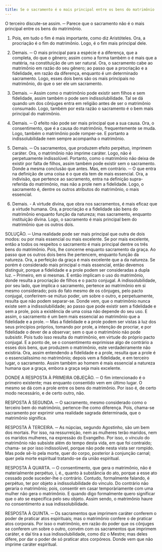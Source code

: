 ```yaml
---
title: Se o sacramento é o mais principal entre os bens do matrimônio
---
```


O terceiro discute-se assim. ─ Parece que o sacramento não é o mais principal entre os bens do matrimônio.  

1. Pois, em tudo o fim é mais importante, como diz Aristóteles. Ora, a procriação é o fim do matrimônio. Logo, é o fim mais principal dele.  

2. Demais. ─ O mais principal para a espécie é a diferença, que a completa, do que o gênero; assim como a forma também o é mais que a matéria, na constituição de um ser natural. Ora, o sacramento cabe ao matrimônio em razão do seu gênero; ao passo que a procriação e a fidelidade, em razão da diferença, enquanto é um determinado sacramento. Logo, esses dois bens são os mais principais no matrimônio, do que o ser ele um sacramento.  

3. Demais. ─ Assim como o matrimônio pode existir sem filhos e sem fidelidade, assim também o pode sem indissolubilidade. Tal se dá quando um dos cônjuges entra em religião antes de ser o matrimônio consumado. Logo, também por esta razão o sacramento é o bem mais principal do matrimônio.  

4. Demais. ─ O efeito não pode ser mais principal que a sua causa. Ora, o consentimento, que é a causa do matrimônio, frequentemente se muda. Logo, também o matrimônio pode romper-se. E portanto a indissolubilidade nem sempre acompanha o matrimônio.  

5. Demais. ─ Os sacramentos, que produzem efeito perpétuo, imprimem caráter. Ora, o matrimônio não imprime caráter. Logo, não é perpetuamente indissolúvel. Portanto, como o matrimônio não deixa de existir por falta de filhos, assim também pode existir sem o sacramento. Donde a mesma conclusão que antes.  Mas, em contrário. ─ O que entra na definição de uma coisa é o que ela tem de mais essencial. Ora, a indivisão, que pertence ao sacramento, entra na definição supra-referida do matrimônio, mas não a prole nem a fidelidade. Logo, o sacramento é, dentre os outros atributos do matrimônio, o mais essencial.  

2. Demais. - A virtude divina, que obra nos sacramentos, é mais eficaz que a virtude humana. Ora, a procriação e a fidelidade são bens do matrimônio enquanto função da natureza; mas sacramento, enquanto instituição divina. Logo, o sacramento é mais principal bem do matrimônio que os outros dois.  

SOLUÇÃO. ─ Uma realidade pode ser mais principal que outra de dois modos: ou por mais essencial ou mais excelente.  Se por mais excelente, então a todos os respeitos o sacramento é mais principal dentre os três bens do matrimônio. Pois, lhe concerne enquanto sacramento da graça. Ao passo que os outros dois bens lhe pertencem, enquanto função da natureza. Ora, a perfeição da graça é mais excelente que a da natureza. Se porém é considerado mais principal o mais essencial, então devemos distinguir, porque a fidelidade e a prole podem ser consideradas a dupla luz. – Primeiro, em si mesmas. E então implicam o uso do matrimônio, donde resulta a procriação de filhos e o pacto conjugal. A indissolubilidade, por seu lado, que implica o sacramento, pertence ao matrimônio em si mesmo considerado; pois do fato mesmo de os cônjuges, pelo pacto conjugal, conferirem-se mútuo poder, um sobre o outro, e perpetuamente, resulta que não podem separar-se. Donde vem, que o matrimônio nunca existe sem a indissolubilidade; ao passo que pode existir sem a fidelidade e sem a prole, pois a existência de uma coisa não depende do seu uso. E assim, o sacramento é um bem mais essencial ao matrimônio que a fidelidade e a prole. ─ Mas a fidelidade e a prole podem ser vistas à luz dos seus princípios próprios, tomando por prole, a intenção de procriar, e por fidelidade o dever de a observar; sem o que o matrimônio não pode subsistir. Pois tudo isso resulta do matrimônio, em virtude do próprio pacto conjugal. E a ponto de, se o consentimento exprimisse algo de contrário a esses dois bens, que produzem o matrimônio, este verdadeiramente não existiria. Ora, assim entendendo a fidelidade e a prole, resulta que a prole é o essencialíssimo no matrimônio; depois vem a fidelidade, e em terceiro lugar, o sacramento. Assim também ao homem é mais essencial a natureza humana que a graça, embora a graça seja mais excelente.  

DONDE A RESPOSTA À PRIMEIRA OBJEÇÃO. ─ O fim intencionado é o primeiro existente; mas enquanto consentido vem em último lugar. O mesmo se dá com a prole entre os bens do matrimônio. Por isso é, de certo modo necessário, e de certo outro, não.  

RESPOSTA À SEGUNDA. ─ O sacramento, mesmo considerado como o terceiro bem do matrimônio, pertence-lhe como diferença. Pois, chama-se sacramento por exprimir uma realidade sagrada determinada, que o matrimônio significa.  

RESPOSTA À TERCEIRA. ─ As núpcias, segundo Agostinho, são um bem dos mortais. Por isso, na ressurreição, nem as mulheres terão maridos, nem os maridos mulheres, na expressão do Evangelho. Por isso, o vínculo do matrimônio não subsiste além do tempo desta vida, em que foi contraído; chama- se por isso indissolúvel, porque não pode nesta vista ser rompido. Mas pode sê-lo pela morte, quer do corpo, posterior à conjunção carnal; quer pela morte espiritual tratando-se da união espiritual.  

RESPOSTA À QUARTA. ─ O consentimento, que gera o matrimônio, não é materialmente perpétuo, i, é., quanto à substância do ato, porque a esse ato cessado pode suceder-lhe o contrário. Contudo, formalmente falando, é perpétuo, ter por objeto a indissolubilidade do vínculo. Do contrário não geraria o matrimônio; pois, consentir em casar temporàriamente com uma mulher não gera o matrimônio. E quando digo formalmente quero significar que o ato se especifica pelo seu objeto. Assim sendo, o matrimônio haure no consentimento a sua indissolubilidade.  

RESPOSTA À QUINTA. ─ Os sacramentos que imprimem caráter conferem o poder de praticar atos espirituais; mas o matrimônio confere o de praticar atos corporais. Por isso o matrimônio, em razão do poder que os cônjuges se conferem um sobre o outro, convém com os sacramentos que imprimem caráter, e daí tira a sua indissolubilidade, como diz o Mestre; mas deles difere, por dar o poder de só praticar atos corpóreos. Donde vem que não imprime caráter espiritual.